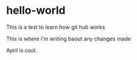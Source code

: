 # hello-world
This is a test to learn how git hub works 

This is where i'm writing baout any changes made

April is cool.
